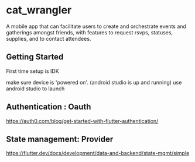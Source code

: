 # cat_wrangler

A mobile app that can facilitate users to create and orchestrate events and gatherings amongst friends, with features to request rsvps, statuses, supplies, and to contact attendees.


## Getting Started

First time setup is IDK


make sure device is 'powered on'. (android studio is up and running)
use android studio to launch

## Authentication : Oauth
https://auth0.com/blog/get-started-with-flutter-authentication/


## State management: Provider

https://flutter.dev/docs/development/data-and-backend/state-mgmt/simple


